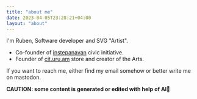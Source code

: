 ```yaml
---
title: "аbout me"
date: 2023-04-05T23:28:21+04:00
layout: "about"
---
```


I'm Ruben, Software developer and SVG "Artist".

* Co-founder of [instepanavan](https://instepanavan.am) civic initiative. 
* Founder of [cit.uru.am](https://cit.uru.am) store and creator of the Arts. 

If you want to reach me, either find my email somehow or better write me on mastodon.

**CAUTION: some content is generated or edited with help of AI👻**